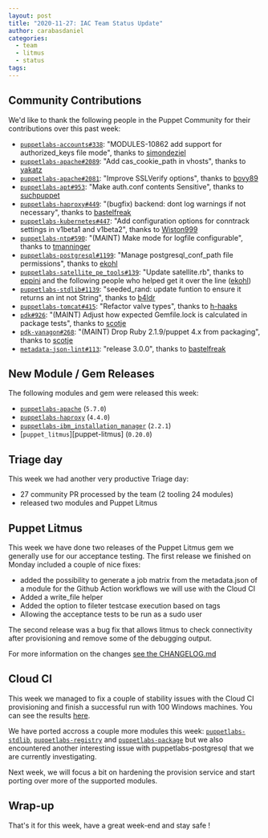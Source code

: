 ```yaml
---
layout: post
title: "2020-11-27: IAC Team Status Update"
author: carabasdaniel
categories:
  - team
  - litmus
  - status
tags:
---
```


## Community Contributions

We'd like to thank the following people in the Puppet Community for their contributions over this past week:

- [`puppetlabs-accounts#338`][puppetlabs-accounts-pr-338]: "MODULES-10862 add support for authorized_keys file mode", thanks to [simondeziel][simondeziel]
- [`puppetlabs-apache#2089`][puppetlabs-apache-pr-2089]: "Add cas_cookie_path in vhosts", thanks to [yakatz][yakatz]
- [`puppetlabs-apache#2081`][puppetlabs-apache-pr-2081]: "Improve SSLVerify options", thanks to [bovy89][bovy89]
- [`puppetlabs-apt#953`][puppetlabs-apt-pr-953]: "Make auth.conf contents Sensitive", thanks to [suchpuppet][suchpuppet]
- [`puppetlabs-haproxy#449`][puppetlabs-haproxy-pr-449]: "(bugfix) backend: dont log warnings if not necessary", thanks to [bastelfreak][bastelfreak]
- [`puppetlabs-kubernetes#447`][puppetlabs-kubernetes-pr-447]: "Add configuration options for conntrack settings in v1beta1 and v1beta2", thanks to [Wiston999][Wiston999]
- [`puppetlabs-ntp#590`][puppetlabs-ntp-pr-590]: "(MAINT) Make mode for logfile configurable", thanks to [tmanninger][tmanninger]
- [`puppetlabs-postgresql#1199`][puppetlabs-postgresql-pr-1199]: "Manage postgresql_conf_path file permissions", thanks to [ekohl][ekohl]
- [`puppetlabs-satellite_pe_tools#139`][puppetlabs-satellite_pe_tools-pr-139]: "Update satellite.rb", thanks to [eppini][eppini] and the following people who helped get it over the line ([ekohl][ekohl])
- [`puppetlabs-stdlib#1139`][puppetlabs-stdlib-pr-1139]: "seeded_rand: update funtion to ensure it returns an int not String", thanks to [b4ldr][b4ldr]
- [`puppetlabs-tomcat#415`][puppetlabs-tomcat-pr-415]: "Refactor valve types", thanks to [h-haaks][h-haaks]
- [`pdk#926`][pdk-pr-926]: "(MAINT) Adjust how expected Gemfile.lock is calculated in package tests", thanks to [scotje][scotje]
- [`pdk-vanagon#268`][pdk-vanagon-pr-268]: "(MAINT) Drop Ruby 2.1.9/puppet 4.x from packaging", thanks to [scotje][scotje]
- [`metadata-json-lint#113`][metadata-json-lint-pr-113]: "release 3.0.0", thanks to [bastelfreak][bastelfreak]

## New Module / Gem Releases

The following modules and gem were released this week:

- [`puppetlabs-apache`][puppetlabs-apache] (`5.7.0`)
- [`puppetlabs-haproxy`][puppetlabs-haproxy] (`4.4.0`)
- [`puppetlabs-ibm_installation_manager`][puppetlabs-ibm_installation_manager] (`2.2.1`)
- [`puppet_litmus`][puppet-litmus] (`0.20.0`)

## Triage day

This week we had another very productive Triage day:
- 27 community PR processed by the team (2 tooling 24 modules) 
- released two modules and Puppet Litmus

## Puppet Litmus

This week we have done two releases of the Puppet Litmus gem we generally use for our acceptance testing. The first release we finished on Monday included a couple of nice fixes:
- added the possibility to generate a job matrix from the metadata.json of a module for the Github Action workflows we will use with the Cloud CI
- Added a write_file helper 
- Added the option to fileter testcase execution based on tags
- Allowing the acceptance tests to be run as a sudo user

The second release was a bug fix that allows litmus to check connectivity after provisioning and remove some of the debugging output. 
 
For more information on the changes [see the CHANGELOG.md](https://github.com/puppetlabs/puppet_litmus/blob/main/CHANGELOG.md)

## Cloud CI

This week we managed to fix a couple of stability issues with the Cloud CI provisioning and finish a successful run with 100 Windows machines. You can see the results [here](https://github.com/puppetlabs/puppetlabs-testing/actions/runs/383528880).

We have ported accross a couple more modules this week: [`puppetlabs-stdlib`][puppetlabs-stdlib], [`puppetlabs-registry`][puppetlabs-registry] and [`puppetlabs-package`][puppetlabs-package] but we also encountered another interesting issue with puppetlabs-postgresql that we are currently investigating. 

Next week, we will focus a bit on hardening the provision service and start porting over more of the supported modules. 

## Wrap-up

That's it for this week, have a great week-end and stay safe !

  [puppet_litmus]: https://rubygems.org/gems/puppet_litmus
  [puppetlabs-stdlib]: https://github.com/puppetlabs/puppetlabs-stdlib
  [puppetlabs-registry]: https://github.com/puppetlabs/puppetlabs-registry
  [puppetlabs-package]: https://github.com/puppetlabs/puppetlabs-package
  [puppetlabs-apache]: https://github.com/puppetlabs/puppetlabs-apache
  [puppetlabs-haproxy]: https://github.com/puppetlabs/puppetlabs-haproxy
  [puppetlabs-ibm_installation_manager]: https://github.com/puppetlabs/puppetlabs-ibm_installation_manager
  [puppetlabs-accounts-pr-338]: https://github.com/puppetlabs/puppetlabs-accounts/pull/338
  [simondeziel]: https://github.com/simondeziel
  [puppetlabs-apache-pr-2089]: https://github.com/puppetlabs/puppetlabs-apache/pull/2089
  [yakatz]: https://github.com/yakatz
  [puppetlabs-apache-pr-2081]: https://github.com/puppetlabs/puppetlabs-apache/pull/2081
  [bovy89]: https://github.com/bovy89
  [puppetlabs-apt-pr-953]: https://github.com/puppetlabs/puppetlabs-apt/pull/953
  [suchpuppet]: https://github.com/suchpuppet
  [puppetlabs-haproxy-pr-449]: https://github.com/puppetlabs/puppetlabs-haproxy/pull/449
  [bastelfreak]: https://github.com/bastelfreak
  [puppetlabs-kubernetes-pr-447]: https://github.com/puppetlabs/puppetlabs-kubernetes/pull/447
  [Wiston999]: https://github.com/Wiston999
  [puppetlabs-ntp-pr-590]: https://github.com/puppetlabs/puppetlabs-ntp/pull/590
  [tmanninger]: https://github.com/tmanninger
  [puppetlabs-postgresql-pr-1199]: https://github.com/puppetlabs/puppetlabs-postgresql/pull/1199
  [ekohl]: https://github.com/ekohl
  [puppetlabs-satellite_pe_tools-pr-139]: https://github.com/puppetlabs/puppetlabs-satellite_pe_tools/pull/139
  [eppini]: https://github.com/eppini
  [puppetlabs-stdlib-pr-1139]: https://github.com/puppetlabs/puppetlabs-stdlib/pull/1139
  [b4ldr]: https://github.com/b4ldr
  [puppetlabs-tomcat-pr-415]: https://github.com/puppetlabs/puppetlabs-tomcat/pull/415
  [h-haaks]: https://github.com/h-haaks
  [pdk-pr-926]: https://github.com/puppetlabs/pdk/pull/926
  [scotje]: https://github.com/scotje
  [pdk-vanagon-pr-268]: https://github.com/puppetlabs/pdk-vanagon/pull/268
  [metadata-json-lint-pr-113]: https://github.com/voxpupuli/metadata-json-lint/pull/113

  [Adrian]:             https://github.com/adrianiurca
  [Ben]:                https://github.com/binford2k
  [Ciaran]:             https://github.com/sanfrancrisko
  [Daiana]:             https://github.com/daianamezdrea
  [Danny]:              https://github.com/carabasdaniel
  [DavidSchmitt]:       https://github.com/DavidS
  [DavidSwan]:          https://github.com/david22swan
  [Disha]:              https://github.com/Disha-maker
  [Lore]:               https://github.com/lionce
  [Michael]:            https://github.com/michaeltlombardi
  [Paula]:              https://github.com/pmcmaw
  [Sheena]:             https://github.com/sheenaajay
  [Supported Modules]:  https://puppetlabs.github.io/iac/modules/
  [Tools]:              https://puppetlabs.github.io/iac/tools/
